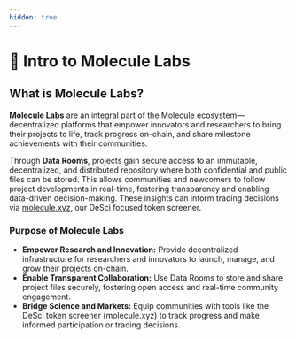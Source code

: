 ```yaml
---
hidden: true
---
```


# 🧪 Intro to Molecule Labs

## What is Molecule Labs?

**Molecule Labs** are an integral part of the Molecule ecosystem—decentralized platforms that empower innovators and researchers to bring their projects to life, track progress on-chain, and share milestone achievements with their communities.

Through **Data Rooms**, projects gain secure access to an immutable, decentralized, and distributed repository where both confidential and public files can be stored. This allows communities and newcomers to follow project developments in real-time, fostering transparency and enabling data-driven decision-making. These insights can inform trading decisions via [molecule.xyz](https://molecule.xyz), our DeSci focused token screener.

### Purpose of Molecule Labs

* **Empower Research and Innovation:** Provide decentralized infrastructure for researchers and innovators to launch, manage, and grow their projects on-chain.
* **Enable Transparent Collaboration:** Use Data Rooms to store and share project files securely, fostering open access and real-time community engagement.
* **Bridge Science and Markets:** Equip communities with tools like the DeSci token screener (molecule.xyz) to track progress and make informed participation or trading decisions.
